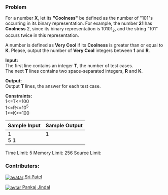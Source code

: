 ### Problem

<p>For a number <strong>X</strong>, let its <strong>"Coolness"</strong> be defined as the number of "101"s occurring in its binary representation. For example, the number <strong>21</strong> has <strong>Coolness</strong> 2, since its binary representation is 10101<sub>2</sub>, and the string "101" occurs twice in this representation.</p>
<p>A number is defined as <strong>Very Cool</strong> if its <strong>Coolness</strong> is greater than or equal to <strong>K</strong>.  Please, output the number of <strong>Very Cool</strong> integers between <strong>1</strong> and <strong>R</strong>. </p>
<p><strong>Input:</strong> <br>The first line contains an integer <strong>T</strong>, the number of test cases. <br>The next <strong>T</strong> lines contains two space-separated integers, <strong>R</strong> and <strong>K</strong>.</p>
<p></p><strong>Output:</strong><br>Output <strong>T</strong> lines, the answer for each test case.</p>
<p><strong>Constraints:</strong><br>1&lt;=T&lt;=100<br>1&lt;=R&lt;=10<sup>5</sup><br>1&lt;=K&lt;=100</p>
<table>
    <thead>
        <th>Sample Input</th>
        <th>Sample Output</th>
    </thead>
    <tbody valign="top">
        <td>1<br>5 1</td>
        <td>1</td>
    </tbody>
</table>

Time Limit: 5
Memory Limit: 256
Source Limit:

### Contributers:

<p><a class="user-profile" href="https://www.hackerearth.com/@trophies"><img align="center" src="https://static-fastly.hackerearth.com/static/avatar/img/default.jpg" alt="avatar"> Sri Patel</a></p>
<p><a class="user-profile" href="https://www.hackerearth.com/@pnkjjindal2"><img align="center" src="https://he-s3.s3.amazonaws.com/media/avatars/pnkjjindal2/resized/30/photo.jpg" alt="avtar"> Pankaj Jindal</a></p>